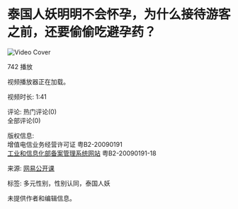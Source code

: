 # 泰国人妖明明不会怀孕，为什么接待游客之前，还要偷偷吃避孕药？

![Video Cover](http://dingyue.ws.126.net/hGdmu7K2fCRN8vS5PWI9AQWuft4rgEQhRi482NIW7JhhL1485799070767.jpg)

742 播放

视频播放器正在加载。

视频时长: 1:41

评论: 
热门评论(0)  
全部评论(0)  

版权信息:  
增值电信业务经营许可证 粤B2-20090191  
[工业和信息化部备案管理系统网站](https://beian.miit.gov.cn/#/Integrated/index) 粤B2-20090191-18  

来源: [网易公开课](https://vip.open.163.com/center/myOrder)

标签: 多元性别，性别认同，泰国人妖

未提供作者和编辑信息。
<!-- tcd_original_link https://open.163.com/movie/2023/10/U/R/DIFSQOBTJ_YIFSQOBUR.html -->
